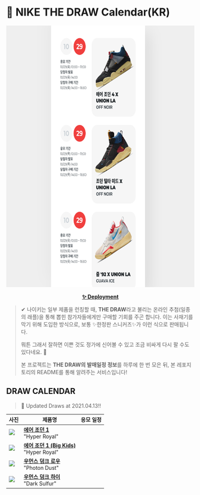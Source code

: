 # 👟 NIKE THE DRAW Calendar(KR)

<div align="center">
  <a href="https://junhoyeo.github.io/NIKE-THE-DRAW-Calendar/">
    <img src="./docs/images/preview.png" alt="Preview image of deployed application" height="700px" width="700px" />
  </a>
</div>

<p align="center">
  <a href="https://junhoyeo.github.io/NIKE-THE-DRAW-Calendar/">
    <strong>✨ Deployment</strong>
  </a>
</p>

> ✔ 나이키는 일부 제품을 런칭할 때, **THE DRAW**라고 불리는 온라인 추첨(일종의 래플)을 통해 뽑힌 참가자들에게만 구매할 기회를 주곤 합니다. 이는 사재기를 막기 위해 도입한 방식으로, 보통 ✨한정판 스니커즈✨가 이런 식으로 판매됩니다.
>
> 뭐튼 그래서 잘하면 이쁜 것도 정가에 신어볼 수 있고 조금 비싸게 다시 팔 수도 있다네요. 🤭
>
> 본 프로젝트는 **THE DRAW의 발매일정 정보**를 하루에 한 번 모은 뒤, 본 레포지토리의 README를 통해 알려주는 서비스입니다!

## DRAW CALENDAR

<!-- DRAW CALENDAR: START -->

> 👟 Updated Draws at 2021.04.13‼️

| 사진 | 제품명 | 응모 일정 |
| --- | ---- | ------- |
| <img src="https://static-breeze.nike.co.kr/kr/ko_kr/cmsstatic/product/555088-402/9cdb5d88-3656-418a-b539-706f74402785_primary.jpg?snkrBrowse" width="256" /> | <a href="https://www.nike.com/kr/launch/t/men/fw/basketball/555088-402/pese91/air-jordan-1-retro-high-og"><strong>에어 조던 1</strong><br /></a> "Hyper Royal" |  |
| <img src="https://static-breeze.nike.co.kr/kr/ko_kr/cmsstatic/product/575441-402/75069d69-e487-45cc-8113-7113347ec545_primary.jpg?snkrBrowse" width="256" /> | <a href="https://www.nike.com/kr/launch/t/junior/fw/basketball/575441-402/htbz15/air-jordan-1-retro-high-og-gs"><strong>에어 조던 1 (Big Kids)</strong><br /></a> "Hyper Royal" |  |
| <img src="https://static-breeze.nike.co.kr/kr/ko_kr/cmsstatic/product/DD1503-103/d6469a86-6336-422b-a429-97d2035bc22d_primary.jpg?snkrBrowse" width="256" /> | <a href="https://www.nike.com/kr/launch/t/women/fw/nike-sportswear/DD1503-103/usbe54/w-nike-dunk-low"><strong>우먼스 덩크 로우</strong><br /></a> "Photon Dust" |  |
| <img src="https://static-breeze.nike.co.kr/kr/ko_kr/cmsstatic/product/DD1869-106/cbc8e26d-9233-4247-9e50-b478c0ac7081_primary.jpg?snkrBrowse" width="256" /> | <a href="https://www.nike.com/kr/launch/t/women/fw/nike-sportswear/DD1869-106/vzzs95/w-nike-dunk-high"><strong>우먼스 덩크 하이</strong><br /></a> "Dark Sulfur" |  |

<!-- DRAW CALENDAR: END -->
